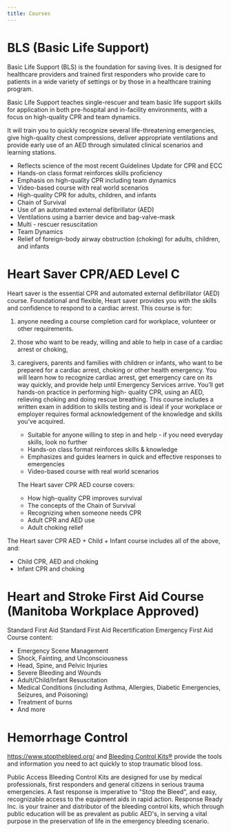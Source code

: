 ```yaml
---
title: Courses
---
```


# BLS (Basic Life Support)

Basic Life Support (BLS) is the foundation for saving lives. It is designed for healthcare providers
and trained first responders who provide care to patients in a wide variety of settings or by
those in a healthcare training program.

Basic Life Support teaches single-rescuer and team basic life support skills for application in
both pre-hospital and in-facility environments, with a focus on high-quality CPR and team
dynamics.

It will train you to quickly recognize several life-threatening emergencies, give high-quality
chest compressions, deliver appropriate ventilations and provide early use of an AED through
simulated clinical scenarios and learning stations.

- Reflects science of the most recent Guidelines Update for CPR and ECC
- Hands-on class format reinforces skills proficiency
- Emphasis on high-quality CPR including team dynamics
- Video-based course with real world scenarios
- High-quality CPR for adults, children, and infants
- Chain of Survival
- Use of an automated external defibrillator (AED)
- Ventilations using a barrier device and bag-valve-mask
- Multi - rescuer resuscitation
- Team Dynamics
- Relief of foreign-body airway obstruction (choking) for adults, children, and infants

# Heart Saver CPR/AED Level C

Heart saver is the essential CPR and automated external defibrillator (AED) course.
Foundational and flexible, Heart saver provides you with the skills and confidence to
respond to a cardiac arrest. This course is for:

1. anyone needing a course completion card for workplace, volunteer or other
   requirements.
2. those who want to be ready, willing and able to help in case of a cardiac arrest or
   choking,
3. caregivers, parents and families with children or infants, who want to be prepared for a
   cardiac arrest, choking or other health emergency.
   You will learn how to recognize cardiac arrest, get emergency care on its way quickly, and
   provide help until Emergency Services arrive. You’ll get hands-on practice in performing high-
   quality CPR, using an AED, relieving choking and doing rescue breathing.
   This course includes a written exam in addition to skills testing and is ideal if your workplace or
   employer requires formal acknowledgement of the knowledge and skills you’ve acquired.

   - Suitable for anyone willing to step in and help - if you need everyday skills, look no further
   - Hands-on class format reinforces skills & knowledge
   - Emphasizes and guides learners in quick and effective responses to emergencies
   - Video-based course with real world scenarios

   The Heart saver CPR AED course covers:

   - How high-quality CPR improves survival
   - The concepts of the Chain of Survival
   - Recognizing when someone needs CPR
   - Adult CPR and AED use
   - Adult choking relief

The Heart saver CPR AED + Child + Infant course includes all of the above, and:

- Child CPR, AED and choking
- Infant CPR and choking

# Heart and Stroke First Aid Course (Manitoba Workplace Approved)

Standard First Aid
Standard First Aid Recertification
Emergency First Aid
Course content:

- Emergency Scene Management
- Shock, Fainting, and Unconsciousness
- Head, Spine, and Pelvic Injuries
- Severe Bleeding and Wounds
- Adult/Child/Infant Resuscitation
- Medical Conditions (including Asthma, Allergies, Diabetic Emergencies, Seizures, and Poisoning)
- Treatment of burns
- And more

# Hemorrhage Control

https://www.stopthebleed.org/ and [Bleeding Control Kits®](https://deepwaterhappy.com/2019/04/11/finding-a-good-bleeding-control-kit-for-your-office-or-classroom/)
 provide the tools and information you need to act quickly to stop
traumatic blood loss.

Public Access Bleeding Control Kits are designed for use by medical professionals, first
responders and general citizens in serious trauma emergencies. A fast response is imperative to
"Stop the Bleed", and easy, recognizable access to the equipment aids in rapid action.
Response Ready Inc. is your trainer and distributor of the bleeding control kits, which through
public education will be as prevalent as public AED's, in serving a vital purpose in the
preservation of life in the emergency bleeding scenario.
